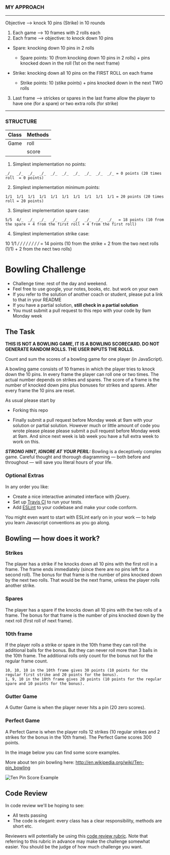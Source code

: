 ### MY APPROACH 
---

Objective --> knock 10 pins (Strike) in 10 rounds

1. Each game --> 10 frames with 2 rolls each 
2. Each frame --> objective: to knock down 10 pins 

- Spare: knocking down 10 pins in 2 rolls
     - Spare points: 10 (from knocking down 10 pins in 2 rolls)
                    +
                     pins knocked down in the roll (1st on the next frame)

- Strike: knocking down all 10 pins on the FIRST ROLL on each frame 
    - Strike points: 10 (stike points)
                    +
                    pins knocked down in the next TWO rolls

3. Last frame --> strickes or spares in the last frame allow the player to have one (for a spare) or two extra rolls (for strike)

---


### STRUCTURE 


| Class       |    Methods  |
|-------------| ----------  |
| Game        | roll        |
|             | score       |


1. Simplest implementation no points: 

```
_/_  _/_  _/_  _/_  _/_  _/_  _/_  _/_  _/_  _/_ = 0 points (20 times roll  = 0 points)
``` 
2. Simplest implementation minimum points: 

```
1/1  1/1  1/1  1/1  1/1  1/1  1/1  1/1  1/1  1/1 = 20 points (20 times roll = 20 points)
```
3. Simplest implementation spare case:

```
5/5  4/_  _/_  _/_  _/_  _/_  _/_  _/_  _/_  _/_  = 18 points (10 from the spare + 4 from the first roll + 4 from the first roll)
```
4. Simplest implementation strike case:

10  1/1  _/_  _/_  _/_  _/_  _/_  _/_  _/_  _/_  = 14 points (10 from the strike + 2 from the two next rolls (1/1) + 2 from the nect two rolls)

 







Bowling Challenge
=================


* Challenge time: rest of the day and weekend.
* Feel free to use google, your notes, books, etc. but work on your own
* If you refer to the solution of another coach or student, please put a link to that in your README
* If you have a partial solution, **still check in a partial solution**
* You must submit a pull request to this repo with your code by 9am Monday week

## The Task

**THIS IS NOT A BOWLING GAME, IT IS A BOWLING SCORECARD. DO NOT GENERATE RANDOM ROLLS. THE USER INPUTS THE ROLLS.**

Count and sum the scores of a bowling game for one player (in JavaScript).

A bowling game consists of 10 frames in which the player tries to knock down the 10 pins. In every frame the player can roll one or two times. The actual number depends on strikes and spares. The score of a frame is the number of knocked down pins plus bonuses for strikes and spares. After every frame the 10 pins are reset.

As usual please start by

* Forking this repo

* Finally submit a pull request before Monday week at 9am with your solution or partial solution.  However much or little amount of code you wrote please please please submit a pull request before Monday week at 9am.  And since next week is lab week you have a full extra week to work on this.

___STRONG HINT, IGNORE AT YOUR PERIL:___ Bowling is a deceptively complex game. Careful thought and thorough diagramming — both before and throughout — will save you literal hours of your life.

### Optional Extras

In any order you like:

* Create a nice interactive animated interface with jQuery.
* Set up [Travis CI](https://travis-ci.org) to run your tests.
* Add [ESLint](http://eslint.org/) to your codebase and make your code conform.

You might even want to start with ESLint early on in your work — to help you
learn Javascript conventions as you go along.

## Bowling — how does it work?

### Strikes

The player has a strike if he knocks down all 10 pins with the first roll in a frame. The frame ends immediately (since there are no pins left for a second roll). The bonus for that frame is the number of pins knocked down by the next two rolls. That would be the next frame, unless the player rolls another strike.

### Spares

The player has a spare if the knocks down all 10 pins with the two rolls of a frame. The bonus for that frame is the number of pins knocked down by the next roll (first roll of next frame).

### 10th frame

If the player rolls a strike or spare in the 10th frame they can roll the additional balls for the bonus. But they can never roll more than 3 balls in the 10th frame. The additional rolls only count for the bonus not for the regular frame count.

    10, 10, 10 in the 10th frame gives 30 points (10 points for the regular first strike and 20 points for the bonus).
    1, 9, 10 in the 10th frame gives 20 points (10 points for the regular spare and 10 points for the bonus).

### Gutter Game

A Gutter Game is when the player never hits a pin (20 zero scores).

### Perfect Game

A Perfect Game is when the player rolls 12 strikes (10 regular strikes and 2 strikes for the bonus in the 10th frame). The Perfect Game scores 300 points.

In the image below you can find some score examples.

More about ten pin bowling here: http://en.wikipedia.org/wiki/Ten-pin_bowling

![Ten Pin Score Example](images/example_ten_pin_scoring.png)

## Code Review

In code review we'll be hoping to see:

* All tests passing
* The code is elegant: every class has a clear responsibility, methods are short etc.

Reviewers will potentially be using this [code review rubric](docs/review.md).  Note that referring to this rubric in advance may make the challenge somewhat easier.  You should be the judge of how much challenge you want.

